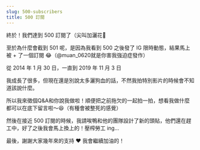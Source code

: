 ```yaml
---
slug: 500-subscribers
title: 500 訂閱
---
```

終於！我們達到 500 訂閱了（尖叫加灑花🎉

至於為什麼會截到 501 呢，是因為我看到 500 之後發了 IG 限時動態，結果馬上被 + 了一個訂閱 😂（@muan_0620就是你害我強迫症發作）

從 2014 年 1 月 30 日，一直到 2019 年 11 月 3 日

我成長了很多，但現在還是別說太多灑狗血的話，不然我拍特別影片的時候會不知道該說什麼。

<!-- truncate -->

所以我來徵個Q&A和你說我做啦！順便把之前拖欠的一起拍一拍，想看我做什麼都可以在底下留言啦～😆（有種會被整死的感覺）

然後在接近 500 訂閱的時候，我請唉鴨和他的團隊設計了新的頭貼，他們還在趕工中，好了之後我會馬上換上的！壓榨勞工 ing...

最後，謝謝大家幾年來的支持 ❤️ 我會繼續加油的！